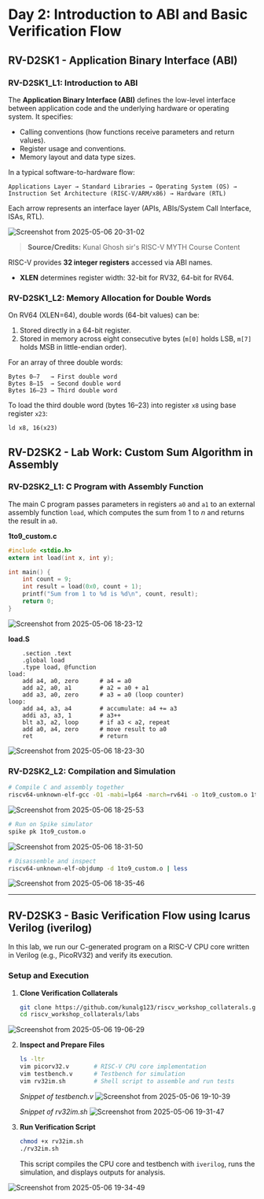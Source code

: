 # Day 2: Introduction to ABI and Basic Verification Flow

## RV-D2SK1 - Application Binary Interface (ABI)

### RV-D2SK1_L1: Introduction to ABI
The **Application Binary Interface (ABI)** defines the low-level interface between application code and the underlying hardware or operating system. It specifies:
- Calling conventions (how functions receive parameters and return values).
- Register usage and conventions.
- Memory layout and data type sizes.

In a typical software-to-hardware flow:
```
Applications Layer → Standard Libraries → Operating System (OS) → Instruction Set Architecture (RISC-V/ARM/x86) → Hardware (RTL)
```
Each arrow represents an interface layer (APIs, ABIs/System Call Interface, ISAs, RTL).

![Screenshot from 2025-05-06 20-31-02](https://github.com/user-attachments/assets/fd002c77-34db-4e31-903f-a2126a042e03)
> **Source/Credits:** Kunal Ghosh sir's RISC-V MYTH Course Content



RISC-V provides **32 integer registers** accessed via ABI names.  
- **XLEN** determines register width: 32-bit for RV32, 64-bit for RV64.

### RV-D2SK1_L2: Memory Allocation for Double Words
On RV64 (XLEN=64), double words (64-bit values) can be:
1. Stored directly in a 64-bit register.
2. Stored in memory across eight consecutive bytes (`m[0]` holds LSB, `m[7]` holds MSB in little-endian order).

For an array of three double words:
```
Bytes 0–7   → First double word
Bytes 8–15  → Second double word
Bytes 16–23 → Third double word
```
To load the third double word (bytes 16–23) into register `x8` using base register `x23`:
```assembly
ld x8, 16(x23)
```

## RV-D2SK2 - Lab Work: Custom Sum Algorithm in Assembly

### RV-D2SK2_L1: C Program with Assembly Function
The main C program passes parameters in registers `a0` and `a1` to an external assembly function `load`, which computes the sum from 1 to *n* and returns the result in `a0`.

**1to9_custom.c**
```c
#include <stdio.h>
extern int load(int x, int y);

int main() {
    int count = 9;
    int result = load(0x0, count + 1);
    printf("Sum from 1 to %d is %d\n", count, result);
    return 0;
}
```

![Screenshot from 2025-05-06 18-23-12](https://github.com/user-attachments/assets/a741f4f2-944b-473e-a88c-c2cc36e76d88)



**load.S**
```assembly
    .section .text
    .global load
    .type load, @function
load:
    add a4, a0, zero      # a4 = a0
    add a2, a0, a1        # a2 = a0 + a1
    add a3, a0, zero      # a3 = a0 (loop counter)
loop:
    add a4, a3, a4        # accumulate: a4 += a3
    addi a3, a3, 1        # a3++
    blt a3, a2, loop      # if a3 < a2, repeat
    add a0, a4, zero      # move result to a0
    ret                   # return
```

![Screenshot from 2025-05-06 18-23-30](https://github.com/user-attachments/assets/96aa2e30-1d15-492a-b7fb-fd85cf98d629)


### RV-D2SK2_L2: Compilation and Simulation
```bash
# Compile C and assembly together
riscv64-unknown-elf-gcc -O1 -mabi=lp64 -march=rv64i -o 1to9_custom.o 1to9_custom.c load.S
```

![Screenshot from 2025-05-06 18-25-53](https://github.com/user-attachments/assets/146d0500-0ed5-4473-8f3f-981897410e55)


```bash
# Run on Spike simulator
spike pk 1to9_custom.o
```

![Screenshot from 2025-05-06 18-31-50](https://github.com/user-attachments/assets/160b8d0c-d608-4838-a5ff-31844569d73b)



```bash
# Disassemble and inspect
riscv64-unknown-elf-objdump -d 1to9_custom.o | less
```

![Screenshot from 2025-05-06 18-35-46](https://github.com/user-attachments/assets/bd23afb6-5772-4939-90fc-6e67714da58b)


---

## RV-D2SK3 - Basic Verification Flow using Icarus Verilog (iverilog)

In this lab, we run our C-generated program on a RISC-V CPU core written in Verilog (e.g., PicoRV32) and verify its execution.

### Setup and Execution
1. **Clone Verification Collaterals**  
   ```bash
   git clone https://github.com/kunalg123/riscv_workshop_collaterals.git
   cd riscv_workshop_collaterals/labs
   ```
   
![Screenshot from 2025-05-06 19-06-29](https://github.com/user-attachments/assets/06d2af57-c07a-4f82-8c38-5bc9f78b5275)



2. **Inspect and Prepare Files**  
   ```bash
   ls -ltr
   vim picorv32.v       # RISC-V CPU core implementation
   vim testbench.v      # Testbench for simulation
   vim rv32im.sh        # Shell script to assemble and run tests
   ```
   *Snippet of testbench.v*
![Screenshot from 2025-05-06 19-10-39](https://github.com/user-attachments/assets/f5525971-4207-4d8c-8984-ac41355e5f5a)


    *Snippet of rv32im.sh*
![Screenshot from 2025-05-06 19-31-47](https://github.com/user-attachments/assets/659359d7-df33-4df7-b71c-0337c6005bdd)


4. **Run Verification Script**  
   ```bash
   chmod +x rv32im.sh
   ./rv32im.sh
   ```
      
   This script compiles the CPU core and testbench with `iverilog`, runs the simulation, and displays outputs for analysis.

![Screenshot from 2025-05-06 19-34-49](https://github.com/user-attachments/assets/9924f7f1-5bdf-445d-8944-392dfd64a932)


